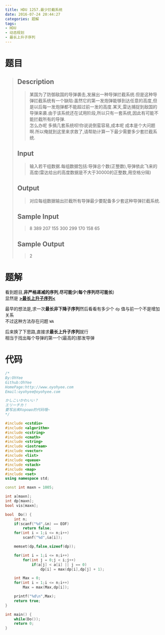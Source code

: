 ```yaml
---
title: HDU 1257.最少拦截系统
date: 2016-07-24 20:44:27
categories: 题解
tags:
- HDU
- 动态规划
- 最长上升子序列
---
```

# 题目
> 
> ## Description  
>> 某国为了防御敌国的导弹袭击,发展出一种导弹拦截系统.但是这种导弹拦截系统有一个缺陷:虽然它的第一发炮弹能够到达任意的高度,但是以后每一发炮弹都不能超过前一发的高度.某天,雷达捕捉到敌国的导弹来袭.由于该系统还在试用阶段,所以只有一套系统,因此有可能不能拦截所有的导弹.   
>> 怎么办呢 多搞几套系统呗!你说说倒蛮容易,成本呢 成本是个大问题啊.所以俺就到这里来求救了,请帮助计算一下最少需要多少套拦截系统.   
>>    
>> <!--more-->  
> 
> ## Input  
>> 输入若干组数据.每组数据包括:导弹总个数(正整数),导弹依此飞来的高度(雷达给出的高度数据是不大于30000的正整数,用空格分隔)   
>>    
> 
> ## Output  
>> 对应每组数据输出拦截所有导弹最少要配备多少套这种导弹拦截系统.   
>>    
> 
> ## Sample Input  
>> 8 389 207 155 300 299 170 158 65   
>>    
> 
> ## Sample Output  
>> 2   

# 题解

看到题目,**非严格递减的序列**,**尽可能少**(**每个序列尽可能长**)   
显然是 [**>最长上升子序列<**](/post/Algorithm/LIS.html)  

最早的想法是,求一次**最长非下降子序列**然后看看有多少个 `dp` 值与前一个不是增加关系  
不过这种方法存在问题 `WA`  

后来换了下思路,直接求**最长上升子序列**就行  
相当于找出每个导弹的第一个(最高的)那发导弹  


# 代码
```cpp 最少拦截系统 https://github.com/OhYee/ACM.github.io/blob/master\HDU\1257.最少拦截系统.cpp 代码备份
/*
By:OhYee
Github:OhYee
HomePage:http://www.oyohyee.com
Email:oyohyee@oyohyee.com

かしこいかわいい？
エリーチカ！
要写出来Хорошо的代码哦~
*/

#include <cstdio>
#include <algorithm>
#include <cstring>
#include <cmath>
#include <string>
#include <iostream>
#include <vector>
#include <list>
#include <queue>
#include <stack>
#include <map>
#include <set>
using namespace std;

const int maxn = 1005;

int a[maxn];
int dp[maxn];
bool vis[maxn];

bool  Do() {
	int n;
	if(scanf("%d",&n) == EOF)
		return false;
	for(int i = 1;i <= n;i++)
		scanf("%d",&a[i]);

	memset(dp,false,sizeof(dp));

	for(int i = 1;i <= n;i++)
		for(int j = 0;j < i;j++)
			if(a[j] < a[i] || j == 0)
				dp[i] = max(dp[i],dp[j] + 1);

	int Max = 0;
	for(int i = 1;i <= n;i++)
		Max = max(Max,dp[i]);

	printf("%d\n",Max);
	return true;
}

int main() {
	while(Do());
	return 0;
}
```
